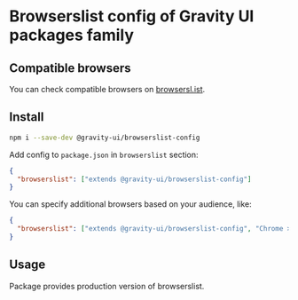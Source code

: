 # Browserslist config of Gravity UI packages family

## Compatible browsers

You can check compatible browsers on [browsersl.ist](https://browsersl.ist/#q=last%202%20major%20versions%20and%20last%202%20years%20and%20fully%20supports%20es6%20and%20%3E%200.05%25%0Anot%20dead%0Anot%20op_mini%20all%0Anot%20and_qq%20%3E%200%0Anot%20and_uc%20%3E%200%0AFirefox%20ESR%0AChrome%20%3E%200%20and%20last%202%20years%20and%20%3E%200.05%25%0ASafari%20%3E%200%20and%20last%202%20years%20and%20%3E%200.05%25%0AFirefox%20%3E%200%20and%20last%202%20years%20and%20%3E%200.01%25).

## Install

```bash
npm i --save-dev @gravity-ui/browserslist-config
```

Add config to `package.json` in `browserslist` section:

```json
{
  "browserslist": ["extends @gravity-ui/browserslist-config"]
}
```

You can specify additional browsers based on your audience, like:

```json
{
  "browserslist": ["extends @gravity-ui/browserslist-config", "Chrome >= 100", "Firefox >= 100"]
}
```

## Usage

Package provides production version of browserslist.
